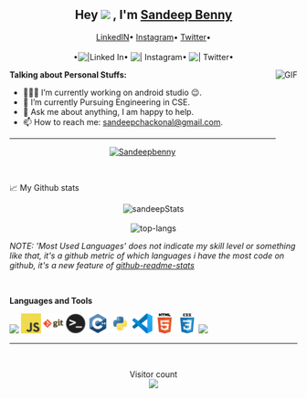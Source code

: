 <h2 align="center">Hey <img src="https://media.giphy.com/media/hvRJCLFzcasrR4ia7z/giphy.gif" width="25px"> , I'm <a href="https://shwetang550.github.io/profile/">Sandeep Benny</a></h2>
<p align="center">
  <a href="https://www.linkedin.com/in/sandeep-benny-053b441a4/">LinkedIN</a>•
  <a href="https://www.instagram.com/sandeep7._/">Instagram</a>•
  <a href="https://twitter.com/BennySandeep">Twitter</a>•
  </br>
  <br>
   •<img align="center" alt="|Linked In" width="80px" src="https://brand.linkedin.com/content/dam/me/business/en-us/amp/brand-site/v2/bg/LI-Logo.svg.original.svg" />•
    <img align="center" alt="| Instagram" width="30px" src="https://cdn-icons.flaticon.com/png/512/3955/premium/3955024.png?token=exp=1658825927~hmac=ed8f9e1a6d8a147874f2f0ff69649b44" />•
    <img align="center" alt="| Twitter" width="30px" src="https://cdn-icons.flaticon.com/png/512/3955/premium/3955031.png?token=exp=1658825999~hmac=f5ef9f5f77b90a45ea5865802925b811" />•</br>
</p>
<img align="right" height="150rem" alt="GIF" src="https://media4.giphy.com/media/RbDKaczqWovIugyJmW/200w.webp?cid=ecf05e47yrznhyd4w1cnwbe3hlilpmls3c0mrsymhdzmzp5z&rid=200w.webp" />

**Talking about Personal Stuffs:**

- 👨🏽‍💻  I’m currently working on android studio :wink:.
- 🌱  I’m currently Pursuing Engineering in CSE. 
- 💬  Ask me about anything, I am happy to help.
- 📫  How to reach me: sandeepchackonal@gmail.com.

***
<p align="center"> <a href="https://github.com/ryo-ma/github-profile-trophy"><img src="https://github-profile-trophy.vercel.app/?username=Sandeepbenny" alt="Sandeepbenny" /> </a> </p>
 <br>

📈 My Github stats <br />
<p align="center">
  <img src="https://github-readme-stats.vercel.app/api?username=Sandeepbenny&theme=dark&show_icons=true" alt="sandeepStats" />  
  <br />
  <br />
  <img src="https://github-readme-stats.vercel.app/api/top-langs/?username=Sandeepbenny&layout=compact&theme=dark" alt="top-langs" />
</p>

*NOTE: 'Most Used Languages' does not indicate my skill level or something like that, it's a github metric of which languages i have the most code on github, it's a new feature of [github-readme-stats](https://github.com/anuraghazra/github-readme-stats)*

<br>

**Languages and Tools**

<code><img height="35rem" src="https://cdn4.iconfinder.com/data/icons/logos-3/600/React.js_logo-512.png" /></code>
<code><img height="35rem" src="https://raw.githubusercontent.com/github/explore/80688e429a7d4ef2fca1e82350fe8e3517d3494d/topics/javascript/javascript.png"></code>
<code><img height="35rem" src="https://raw.githubusercontent.com/github/explore/80688e429a7d4ef2fca1e82350fe8e3517d3494d/topics/git/git.png"></code>
<code><img height="35rem" src="https://raw.githubusercontent.com/github/explore/80688e429a7d4ef2fca1e82350fe8e3517d3494d/topics/terminal/terminal.png"></code>
<code><img height="35rem" src="https://raw.githubusercontent.com/github/explore/80688e429a7d4ef2fca1e82350fe8e3517d3494d/topics/cpp/cpp.png"></code>
<code><img height="35rem" src="https://raw.githubusercontent.com/github/explore/80688e429a7d4ef2fca1e82350fe8e3517d3494d/topics/python/python.png"></code>
<code><img alt="Visual Studio Code" height="35rem" src="https://raw.githubusercontent.com/github/explore/80688e429a7d4ef2fca1e82350fe8e3517d3494d/topics/visual-studio-code/visual-studio-code.png" /></code>
<code><img alt="HTML5" height="35rem" src="https://raw.githubusercontent.com/github/explore/80688e429a7d4ef2fca1e82350fe8e3517d3494d/topics/html/html.png" /></code>
<code><img alt="CSS3" height="35rem" src="https://raw.githubusercontent.com/github/explore/80688e429a7d4ef2fca1e82350fe8e3517d3494d/topics/css/css.png" /></code>
<code><img height="35rem" src="https://img.icons8.com/color/2x/bootstrap.png" /></code>

***

<br />

<p align="center"> 
  Visitor count<br>
  <img src="https://profile-counter.glitch.me/Shwetang550/count.svg" />
</p>


